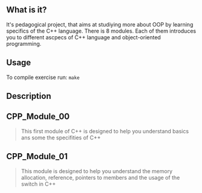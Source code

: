   What is it?
  -----------
  
  It's pedagogical project, that aims at studiying more about OOP by learning specifics of the C++ language.
  There is 8 modules. Each of them introduces you to different ascpecs of C++ language and object-oriented programming.
  
  Usage
  -----------
  
  To compile exercise run:
    ```
    make
    ```
  
  Description
  -----------
  
  ## CPP_Module_00
   > This first module of C++ is designed to help you understand basics ans some the specifities of C++
  
  ## CPP_Module_01
   > This module is designed to help you understand the memory allocation, reference, pointers to members and the usage of the switch in C++
  

